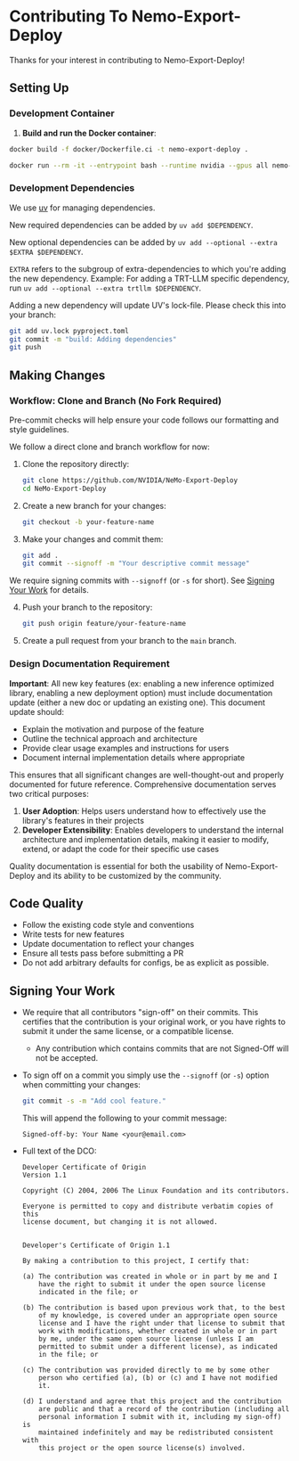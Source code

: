 # Contributing To Nemo-Export-Deploy

Thanks for your interest in contributing to Nemo-Export-Deploy!

## Setting Up

### Development Container

1. **Build and run the Docker container**:

```bash
docker build -f docker/Dockerfile.ci -t nemo-export-deploy .
```

```bash
docker run --rm -it --entrypoint bash --runtime nvidia --gpus all nemo-export-deploy
```

### Development Dependencies

We use [uv](https://docs.astral.sh/uv/) for managing dependencies.

New required dependencies can be added by `uv add $DEPENDENCY`.

New optional dependencies can be added by `uv add --optional --extra $EXTRA $DEPENDENCY`.

`EXTRA` refers to the subgroup of extra-dependencies to which you're adding the new dependency.
Example: For adding a TRT-LLM specific dependency, run `uv add --optional --extra trtllm $DEPENDENCY`.

Adding a new dependency will update UV's lock-file. Please check this into your branch:

```bash
git add uv.lock pyproject.toml
git commit -m "build: Adding dependencies"
git push
```

## Making Changes

### Workflow: Clone and Branch (No Fork Required)

Pre-commit checks will help ensure your code follows our formatting and style guidelines.

We follow a direct clone and branch workflow for now:

1. Clone the repository directly:

   ```bash
   git clone https://github.com/NVIDIA/NeMo-Export-Deploy
   cd NeMo-Export-Deploy
   ```

2. Create a new branch for your changes:

   ```bash
   git checkout -b your-feature-name
   ```

3. Make your changes and commit them:

   ```bash
   git add .
   git commit --signoff -m "Your descriptive commit message"
   ```

We require signing commits with `--signoff` (or `-s` for short). See [Signing Your Work](#signing-your-work) for details.

4. Push your branch to the repository:

   ```bash
   git push origin feature/your-feature-name
   ```

5. Create a pull request from your branch to the `main` branch.

### Design Documentation Requirement

**Important**: All new key features (ex: enabling a new inference optimized library, enabling a new deployment option) must include documentation update (either a new doc or updating an existing one). This document update should:

- Explain the motivation and purpose of the feature
- Outline the technical approach and architecture
- Provide clear usage examples and instructions for users
- Document internal implementation details where appropriate

This ensures that all significant changes are well-thought-out and properly documented for future reference. Comprehensive documentation serves two critical purposes:

1. **User Adoption**: Helps users understand how to effectively use the library's features in their projects
2. **Developer Extensibility**: Enables developers to understand the internal architecture and implementation details, making it easier to modify, extend, or adapt the code for their specific use cases

Quality documentation is essential for both the usability of Nemo-Export-Deploy and its ability to be customized by the community.

## Code Quality

- Follow the existing code style and conventions
- Write tests for new features
- Update documentation to reflect your changes
- Ensure all tests pass before submitting a PR
- Do not add arbitrary defaults for configs, be as explicit as possible.

## Signing Your Work

- We require that all contributors "sign-off" on their commits. This certifies that the contribution is your original work, or you have rights to submit it under the same license, or a compatible license.

  - Any contribution which contains commits that are not Signed-Off will not be accepted.

- To sign off on a commit you simply use the `--signoff` (or `-s`) option when committing your changes:

  ```bash
  git commit -s -m "Add cool feature."
  ```

  This will append the following to your commit message:

  ```
  Signed-off-by: Your Name <your@email.com>
  ```

- Full text of the DCO:

  ```
  Developer Certificate of Origin
  Version 1.1

  Copyright (C) 2004, 2006 The Linux Foundation and its contributors.

  Everyone is permitted to copy and distribute verbatim copies of this
  license document, but changing it is not allowed.


  Developer's Certificate of Origin 1.1

  By making a contribution to this project, I certify that:

  (a) The contribution was created in whole or in part by me and I
      have the right to submit it under the open source license
      indicated in the file; or

  (b) The contribution is based upon previous work that, to the best
      of my knowledge, is covered under an appropriate open source
      license and I have the right under that license to submit that
      work with modifications, whether created in whole or in part
      by me, under the same open source license (unless I am
      permitted to submit under a different license), as indicated
      in the file; or

  (c) The contribution was provided directly to me by some other
      person who certified (a), (b) or (c) and I have not modified
      it.

  (d) I understand and agree that this project and the contribution
      are public and that a record of the contribution (including all
      personal information I submit with it, including my sign-off) is
      maintained indefinitely and may be redistributed consistent with
      this project or the open source license(s) involved.
  ```
